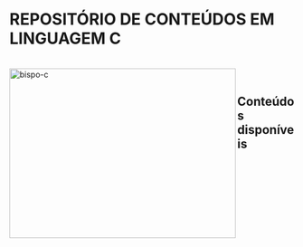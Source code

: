 # REPOSITÓRIO DE CONTEÚDOS EM LINGUAGEM C
  
  <br>
<img align="left" alt="bispo-c" height="300" width="400" src="https://cdn.jsdelivr.net/gh/devicons/devicon/icons/c/c-original.svg" />
  <br>

<h2>Conteúdos disponíveis</h2>
